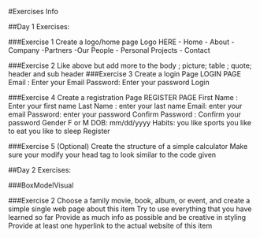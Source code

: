 #Exercises Info

##Day 1 Exercises:

###Exercise 1
    Create a logo/home page
    Logo HERE
        - Home
        - About
            -Company
            -Partners
            -Our People
        - Personal Projects
        - Contact

###Exercise 2
    Like above but add more to the body ; 
    picture; table ; quote; header and sub header
###Exercise 3
    Create a login Page
    LOGIN PAGE
    Email : Enter your Email
    Password: Enter your password
    Login

###Exercise 4
    Create a registration Page
    REGISTER PAGE
    First Name : Enter your first name
    Last Name : enter your last name
    Email: enter your email
    Password: enter your password
    Confirm Password : Confirm your password
    Gender F or M
    DOB: mm/dd/yyyy
    Habits: you like sports you like to eat you like to sleep
    Register

###Exercise 5 (Optional)
    Create the structure of a simple calculator
    Make sure your modify your head tag to look similar to the code given


##Day 2 Exercises:

###BoxModelVisual

###Exercise 2
    Choose a family movie, book, album, or event, and create a simple single web page about this item
    Try to use everything that you have learned so far
    Provide as much info as possible and be creative in styling
    Provide at least one hyperlink to the actual website of this item
    